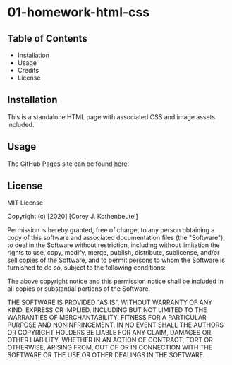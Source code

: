 # 01-homework-html-css

## Table of Contents 
* Installation
* Usage
* Credits
* License

## Installation
This is a standalone HTML page with associated CSS and image assets included.

## Usage
The GitHub Pages site can be found [here](https://cjkook.github.io/01-homework-html-css/).

## License
MIT License

Copyright (c) [2020] [Corey J. Kothenbeutel]

Permission is hereby granted, free of charge, to any person obtaining a copy
of this software and associated documentation files (the "Software"), to deal
in the Software without restriction, including without limitation the rights
to use, copy, modify, merge, publish, distribute, sublicense, and/or sell
copies of the Software, and to permit persons to whom the Software is
furnished to do so, subject to the following conditions:

The above copyright notice and this permission notice shall be included in all
copies or substantial portions of the Software.

THE SOFTWARE IS PROVIDED "AS IS", WITHOUT WARRANTY OF ANY KIND, EXPRESS OR
IMPLIED, INCLUDING BUT NOT LIMITED TO THE WARRANTIES OF MERCHANTABILITY,
FITNESS FOR A PARTICULAR PURPOSE AND NONINFRINGEMENT. IN NO EVENT SHALL THE
AUTHORS OR COPYRIGHT HOLDERS BE LIABLE FOR ANY CLAIM, DAMAGES OR OTHER
LIABILITY, WHETHER IN AN ACTION OF CONTRACT, TORT OR OTHERWISE, ARISING FROM,
OUT OF OR IN CONNECTION WITH THE SOFTWARE OR THE USE OR OTHER DEALINGS IN THE
SOFTWARE.
